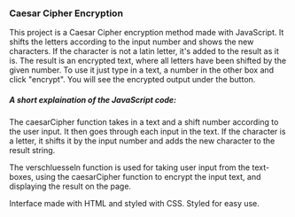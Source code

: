 ### Caesar Cipher Encryption


This project is a Caesar Cipher encryption method made with JavaScript. It shifts the letters according to the input number and shows the new characters. If the character is not a latin letter, it's added to the result as it is. The result is an encrypted text, where all letters have been shifted by the given number.
To use it just type in a text, a number in the other box and click "encrypt". You will see the encrypted output under the button.

##### A short explaination of the JavaScript code:

The caesarCipher function takes in a text and a shift number according to the user input. It then goes through each input in the text. If the character is a letter, it shifts it by the input number and adds the new character to the result string. 

The verschluesseln function is used for taking user input from the text-boxes, using the caesarCipher function to encrypt the input text, and displaying the result on the page.


Interface made with HTML and styled with CSS. Styled for easy use.

